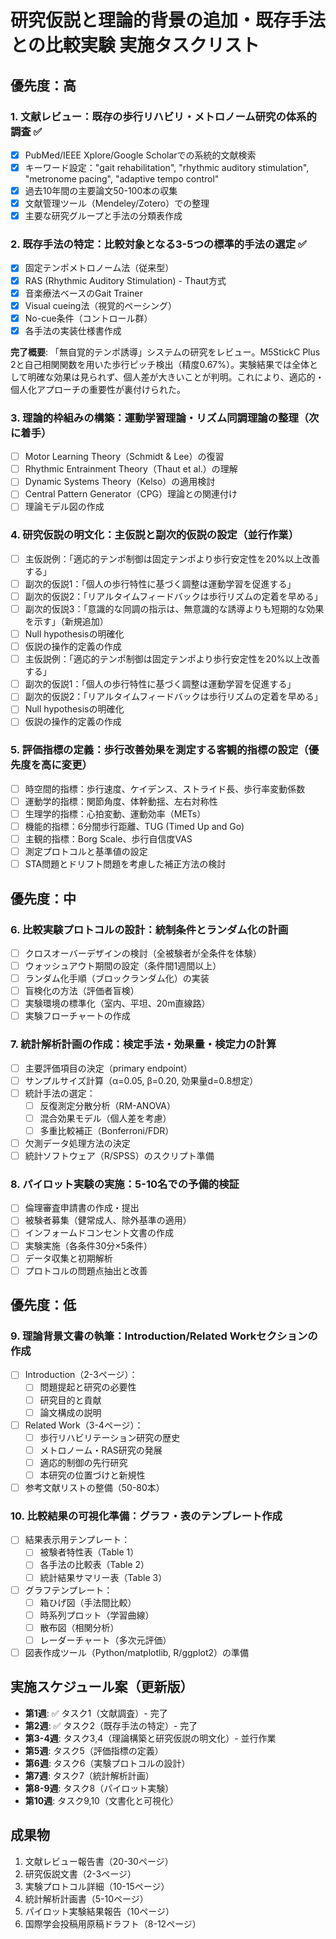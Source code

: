 # 研究仮説と理論的背景の追加・既存手法との比較実験 実施タスクリスト

## 優先度：高

### 1. 文献レビュー：既存の歩行リハビリ・メトロノーム研究の体系的調査 ✅
- [x] PubMed/IEEE Xplore/Google Scholarでの系統的文献検索
- [x] キーワード設定："gait rehabilitation", "rhythmic auditory stimulation", "metronome pacing", "adaptive tempo control"
- [x] 過去10年間の主要論文50-100本の収集
- [x] 文献管理ツール（Mendeley/Zotero）での整理
- [x] 主要な研究グループと手法の分類表作成

### 2. 既存手法の特定：比較対象となる3-5つの標準的手法の選定 ✅
- [x] 固定テンポメトロノーム法（従来型）
- [x] RAS (Rhythmic Auditory Stimulation) - Thaut方式
- [x] 音楽療法ベースのGait Trainer
- [x] Visual cueing法（視覚的ペーシング）
- [x] No-cue条件（コントロール群）
- [x] 各手法の実装仕様書作成

**完了概要**: 「無自覚的テンポ誘導」システムの研究をレビュー。M5StickC Plus 2と自己相関関数を用いた歩行ピッチ検出（精度0.67%）。実験結果では全体として明確な効果は見られず、個人差が大きいことが判明。これにより、適応的・個人化アプローチの重要性が裏付けられた。

### 3. 理論的枠組みの構築：運動学習理論・リズム同調理論の整理（次に着手）
- [ ] Motor Learning Theory（Schmidt & Lee）の復習
- [ ] Rhythmic Entrainment Theory（Thaut et al.）の理解
- [ ] Dynamic Systems Theory（Kelso）の適用検討
- [ ] Central Pattern Generator（CPG）理論との関連付け
- [ ] 理論モデル図の作成

### 4. 研究仮説の明文化：主仮説と副次的仮説の設定（並行作業）
- [ ] 主仮説例：「適応的テンポ制御は固定テンポより歩行安定性を20%以上改善する」
- [ ] 副次的仮説1：「個人の歩行特性に基づく調整は運動学習を促進する」
- [ ] 副次的仮説2：「リアルタイムフィードバックは歩行リズムの定着を早める」
- [ ] 副次的仮説3：「意識的な同調の指示は、無意識的な誘導よりも短期的な効果を示す」（新規追加）
- [ ] Null hypothesisの明確化
- [ ] 仮説の操作的定義の作成
- [ ] 主仮説例：「適応的テンポ制御は固定テンポより歩行安定性を20%以上改善する」
- [ ] 副次的仮説1：「個人の歩行特性に基づく調整は運動学習を促進する」
- [ ] 副次的仮説2：「リアルタイムフィードバックは歩行リズムの定着を早める」
- [ ] Null hypothesisの明確化
- [ ] 仮説の操作的定義の作成

### 5. 評価指標の定義：歩行改善効果を測定する客観的指標の設定（優先度を高に変更）
- [ ] 時空間的指標：歩行速度、ケイデンス、ストライド長、歩行率変動係数
- [ ] 運動学的指標：関節角度、体幹動揺、左右対称性
- [ ] 生理学的指標：心拍変動、運動効率（METs）
- [ ] 機能的指標：6分間歩行距離、TUG (Timed Up and Go)
- [ ] 主観的指標：Borg Scale、歩行自信度VAS
- [ ] 測定プロトコルと基準値の設定
- [ ] STA問題とドリフト問題を考慮した補正方法の検討

## 優先度：中
### 6. 比較実験プロトコルの設計：統制条件とランダム化の計画
- [ ] クロスオーバーデザインの検討（全被験者が全条件を体験）
- [ ] ウォッシュアウト期間の設定（条件間1週間以上）
- [ ] ランダム化手順（ブロックランダム化）の実装
- [ ] 盲検化の方法（評価者盲検）
- [ ] 実験環境の標準化（室内、平坦、20m直線路）
- [ ] 実験フローチャートの作成

### 7. 統計解析計画の作成：検定手法・効果量・検定力の計算
- [ ] 主要評価項目の決定（primary endpoint）
- [ ] サンプルサイズ計算（α=0.05, β=0.20, 効果量d=0.8想定）
- [ ] 統計手法の選定：
  - [ ] 反復測定分散分析（RM-ANOVA）
  - [ ] 混合効果モデル（個人差を考慮）
  - [ ] 多重比較補正（Bonferroni/FDR）
- [ ] 欠測データ処理方法の決定
- [ ] 統計ソフトウェア（R/SPSS）のスクリプト準備

### 8. パイロット実験の実施：5-10名での予備的検証
- [ ] 倫理審査申請書の作成・提出
- [ ] 被験者募集（健常成人、除外基準の適用）
- [ ] インフォームドコンセント文書の作成
- [ ] 実験実施（各条件30分×5条件）
- [ ] データ収集と初期解析
- [ ] プロトコルの問題点抽出と改善

## 優先度：低

### 9. 理論背景文書の執筆：Introduction/Related Workセクションの作成
- [ ] Introduction（2-3ページ）：
  - [ ] 問題提起と研究の必要性
  - [ ] 研究目的と貢献
  - [ ] 論文構成の説明
- [ ] Related Work（3-4ページ）：
  - [ ] 歩行リハビリテーション研究の歴史
  - [ ] メトロノーム・RAS研究の発展
  - [ ] 適応的制御の先行研究
  - [ ] 本研究の位置づけと新規性
- [ ] 参考文献リストの整備（50-80本）

### 10. 比較結果の可視化準備：グラフ・表のテンプレート作成
- [ ] 結果表示用テンプレート：
  - [ ] 被験者特性表（Table 1）
  - [ ] 各手法の比較表（Table 2）
  - [ ] 統計結果サマリー表（Table 3）
- [ ] グラフテンプレート：
  - [ ] 箱ひげ図（手法間比較）
  - [ ] 時系列プロット（学習曲線）
  - [ ] 散布図（相関分析）
  - [ ] レーダーチャート（多次元評価）
- [ ] 図表作成ツール（Python/matplotlib, R/ggplot2）の準備

## 実施スケジュール案（更新版）

- **第1週**: ✅ タスク1（文献調査）- 完了
- **第2週**: ✅ タスク2（既存手法の特定）- 完了
- **第3-4週**: タスク3,4（理論構築と研究仮説の明文化）- 並行作業
- **第5週**: タスク5（評価指標の定義）
- **第6週**: タスク6（実験プロトコルの設計）
- **第7週**: タスク7（統計解析計画）
- **第8-9週**: タスク8（パイロット実験）
- **第10週**: タスク9,10（文書化と可視化）

## 成果物

1. 文献レビュー報告書（20-30ページ）
2. 研究仮説文書（2-3ページ）
3. 実験プロトコル詳細（10-15ページ）
4. 統計解析計画書（5-10ページ）
5. パイロット実験結果報告（10ページ）
6. 国際学会投稿用原稿ドラフト（8-12ページ）